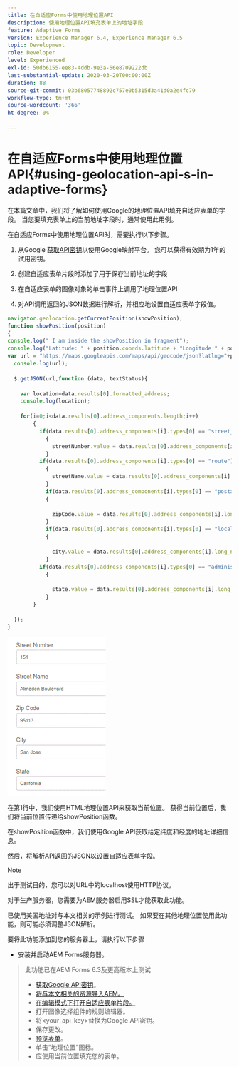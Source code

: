 ```yaml
---
title: 在自适应Forms中使用地理位置API
description: 使用地理位置API填充表单上的地址字段
feature: Adaptive Forms
version: Experience Manager 6.4, Experience Manager 6.5
topic: Development
role: Developer
level: Experienced
exl-id: 50db6155-ee83-4ddb-9e3a-56e8709222db
last-substantial-update: 2020-03-20T00:00:00Z
duration: 88
source-git-commit: 03b68057748892c757e0b5315d3a41d0a2e4fc79
workflow-type: tm+mt
source-wordcount: '366'
ht-degree: 0%

---
```


# 在自适应Forms中使用地理位置API{#using-geolocation-api-s-in-adaptive-forms}

在本篇文章中，我们将了解如何使用Google的地理位置API填充自适应表单的字段。 当您要填充表单上的当前地址字段时，通常使用此用例。

在自适应Forms中使用地理位置API时，需要执行以下步骤。

1. 从Google [获取API密钥](https://developers.google.com/maps/documentation/javascript/get-api-key)以使用Google映射平台。 您可以获得有效期为1年的试用密钥。

1. 创建自适应表单片段时添加了用于保存当前地址的字段

1. 在自适应表单的图像对象的单击事件上调用了地理位置API

1. 对API调用返回的JSON数据进行解析，并相应地设置自适应表单字段值。

```javascript
navigator.geolocation.getCurrentPosition(showPosition);
function showPosition(position) 
{
console.log(" I am inside the showPosition in fragment");
console.log("Latitude: " + position.coords.latitude + "Longitude " + position.coords.longitude);
var url = "https://maps.googleapis.com/maps/api/geocode/json?latlng="+position.coords.latitude+","+position.coords.longitude+"&key=<your_api_key>";
  console.log(url);
  
  $.getJSON(url,function (data, textStatus){
    
    var location=data.results[0].formatted_address;
    console.log(location);
    
    for(i=0;i<data.results[0].address_components.length;i++)
        {
          if(data.results[0].address_components[i].types[0] == "street_number")
            {
              streetNumber.value = data.results[0].address_components[i].long_name;
            }
          if(data.results[0].address_components[i].types[0] == "route")
            {
              streetName.value = data.results[0].address_components[i].long_name;
            }
            if(data.results[0].address_components[i].types[0] == "postal_code")
            {
              
              zipCode.value = data.results[0].address_components[i].long_name;
            }
            if(data.results[0].address_components[i].types[0] == "locality")
            {
              
              city.value = data.results[0].address_components[i].long_name;
            }
          if(data.results[0].address_components[i].types[0] == "administrative_area_level_1")
            {
              
              state.value = data.results[0].address_components[i].long_name;
            }
        }
    
  });
}
```

![使用地理位置API填充的字段](assets/capture-4.gif)

在第1行中，我们使用HTML地理位置API来获取当前位置。 获得当前位置后，我们将当前位置传递给showPosition函数。

在showPosition函数中，我们使用Google API获取给定纬度和经度的地址详细信息。

然后，将解析API返回的JSON以设置自适应表单字段。

>[!NOTE]
>
>出于测试目的，您可以对URL中的localhost使用HTTP协议。
>
>对于生产服务器，您需要为AEM服务器启用SSL才能获取此功能。
>
>已使用美国地址对与本文相关的示例进行测试。 如果要在其他地理位置使用此功能，则可能必须调整JSON解析。

要将此功能添加到您的服务器上，请执行以下步骤

* 安装并启动AEM Forms服务器。
>此功能已在AEM Forms 6.3及更高版本上测试
>* [获取Google API密钥](https://developers.google.com/maps/documentation/javascript/get-api-key)。
>* [将与本文相关的资源导入AEM。](assets/geolocationapi.zip)
>* [在编辑模式下打开自适应表单片段。](http://localhost:4502/editor.html/content/forms/af/currentaddressfragment.html)
>* 打开图像选择组件的规则编辑器。
>* 将&lt;your_api_key>替换为Google API密钥。
>* 保存更改。
>* [预览表单](http://localhost:4502/content/dam/formsanddocuments/currentaddressfragment/jcr:content?wcmmode=disabled)。
>* 单击“地理位置”图标。
>* 应使用当前位置填充您的表单。
